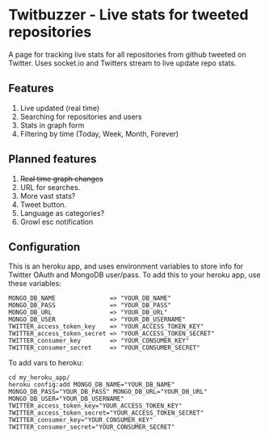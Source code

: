 # Twitbuzzer - Live stats for tweeted repositories

A page for tracking live stats for all repositories from github tweeted on Twitter. 
Uses socket.io and Twitters stream to live update repo stats.

## Features

1. Live updated (real time)
2. Searching for repositories and users
3. Stats in graph form
4. Filtering by time (Today, Week, Month, Forever)


## Planned features
1. ~~Real time graph changes~~
2. URL for searches. 
3. More vast stats?
4. Tweet button.
5. Language as categories?
6. Growl esc notification 


## Configuration
This is an heroku app, and uses environment variables to store info for Twitter OAuth and MongoDB user/pass. 
To add this to your heroku app, use these variables:

```
MONGO_DB_NAME               => "YOUR_DB_NAME"
MONGO_DB_PASS               => "YOUR_DB_PASS"
MONGO_DB_URL                => "YOUR_DB_URL"
MONGO_DB_USER               => "YOUR_DB_USERNAME"
TWITTER_access_token_key    => "YOUR_ACCESS_TOKEN_KEY"
TWITTER_access_token_secret => "YOUR_ACCESS_TOKEN_SECRET"
TWITTER_consumer_key        => "YOUR_CONSUMER_KEY"
TWITTER_consumer_secret     => "YOUR_CONSUMER_SECRET"
```

To add vars to heroku:

```
cd my_heroku_app/
heroku config:add MONGO_DB_NAME="YOUR_DB_NAME" MONGO_DB_PASS="YOUR_DB_PASS" MONGO_DB_URL="YOUR_DB_URL" MONGO_DB_USER="YOUR_DB_USERNAME" TWITTER_access_token_key="YOUR_ACCESS_TOKEN_KEY" TWITTER_access_token_secret="YOUR_ACCESS_TOKEN_SECRET" TWITTER_consumer_key="YOUR_CONSUMER_KEY" TWITTER_consumer_secret="YOUR_CONSUMER_SECRET"
```



